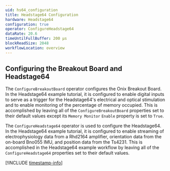 ```yaml
---
uid: hs64_configuration
title: Headstage64 Configuration
hardware: Headstage64
configuration: true
operator: ConfigureHeadstage64
dataRate: 20.6
timeUntilFullBuffer: 200 μs
blockReadSize: 2048
workflowLocation: overview
---
```


## Configuring the Breakout Board and Headstage64

The `ConfigureBreakoutBoard` operator configures the Onix Breakout Board. In the Headstage64 example tutorial, it is configured to enable digital inputs to serve as a trigger for the Headstage64's electrical and optical stimulation and to enable monitoring of the percentage of memory occupied. This is accomplished by leaving all of the `ConfigureBreakoutBoard` properties set to their default values except its `Memory Monitor` `Enable` property is set to `True`. 

The `ConfigureHeadstage64` operator is used to configure the Headstage64. In the Headstage64 example tutorial, it is configured to enable streaming of electrophysiology data from a Rhd2164 amplifier, orientation data from the on-board Bno055 IMU, and position data from the Ts4231. This is accomplished in the Headstage64 example workflow by leaving all of the `ConfigureHeadstage64` properties set to their default values.

[!INCLUDE [timestamp-info](../../../includes/configuration-timestamp.md)]